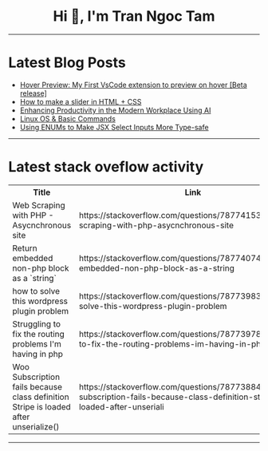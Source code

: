 <h1 align="center">Hi 👋, I'm Tran Ngoc Tam</h1>

---

# Latest Blog Posts 
<!-- BLOG-POST-LIST:START -->
- [Hover Preview: My First VsCode extension to preview on hover [Beta release]](https://dev.to/paul_freeman/hover-preview-my-first-vscode-extension-to-preview-on-hover-beta-release-36hd)
- [How to make a slider in HTML + CSS](https://dev.to/pillagerplayz/how-to-make-a-slider-in-html-css-27ai)
- [Enhancing Productivity in the Modern Workplace Using AI](https://dev.to/productivity/enhancing-productivity-in-the-modern-workplace-using-ai-3epi)
- [Linux OS &amp; Basic Commands](https://dev.to/kenttech/linux-os-basic-commands-541)
- [Using ENUMs to Make JSX Select Inputs More Type-safe](https://dev.to/designly/using-enums-to-make-jsx-select-inputs-more-type-safe-861)
<!-- BLOG-POST-LIST:END -->

---

# Latest stack oveflow activity
<table>
  <tr><th>Title</th><th>Link</th></tr>
  <!-- STACKOVERFLOW:START --><tr><td>Web Scraping with PHP - Asycnchronous site</td><td>https://stackoverflow.com/questions/78774153/web-scraping-with-php-asycnchronous-site</td></tr><tr><td>Return embedded non-php block as a `string`</td><td>https://stackoverflow.com/questions/78774074/return-embedded-non-php-block-as-a-string</td></tr><tr><td>how to solve this wordpress plugin problem</td><td>https://stackoverflow.com/questions/78773983/how-to-solve-this-wordpress-plugin-problem</td></tr><tr><td>Struggling to fix the routing problems I&#39;m having in php</td><td>https://stackoverflow.com/questions/78773978/struggling-to-fix-the-routing-problems-im-having-in-php</td></tr><tr><td>Woo Subscription fails because class definition Stripe is loaded after unserialize&lpar;&rpar;</td><td>https://stackoverflow.com/questions/78773884/woo-subscription-fails-because-class-definition-stripe-is-loaded-after-unseriali</td></tr><!-- STACKOVERFLOW:END -->
</table>

---


